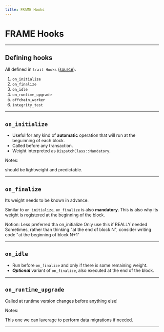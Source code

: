 ```yaml
---
title: FRAME Hooks
---
```


# FRAME Hooks

---

## Defining hooks

All defined in `trait Hooks`
([source](https://github.com/paritytech/substrate/blob/33c518ebbe43d38228ac47e793e4d1c76738a56d/frame/support/src/traits/hooks.rs#L214)).

1. `on_initialize`
1. `on_finalize`
1. `on_idle`
1. `on_runtime_upgrade`
1. `offchain_worker`
1. `integrity_test`

---

## `on_initialize`

- Useful for any kind of **automatic** operation that will run at the beguinning of each block.
- Called before any transaction.
- Weight interpreted as `DispatchClass::Mandatory`.

Notes:

should be lightweight and predictable.

---

## `on_finalize`

Its weight needs to be known in advance.

Similar to `on_initialize`, `on_finalize` is also **mandatory**. This is also why its weight is
registered at the beginning of the block.

Notion:
Less preferred tha on_initialize
Only use this if REALLY needed
Sometimes, rather than thinking "at the end of block N", consider writing code "at the beginning of block N+1"

---

## `on_idle`

- Run before `on_finalize` and only if there is some remaining weight.
- **_Optional_** variant of `on_finalize`, also executed at the end of the block.

---

## `on_runtime_upgrade`

Called at runtime version changes before anything else!

Notes:

This one we can laverage to perform data migrations if needed.

---